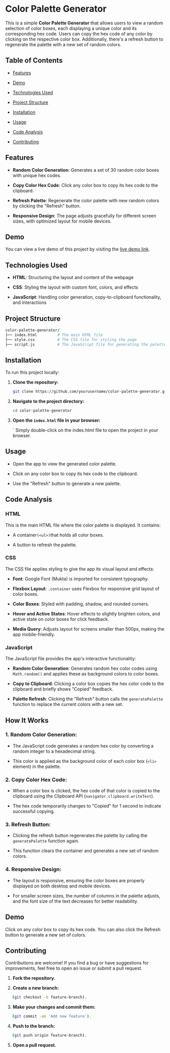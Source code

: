# Color Palette Generator

This is a simple **Color Palette Generator** that allows users to view a random selection of color boxes, each displaying a unique color and its corresponding hex code. Users can copy the hex code of any color by clicking on the respective color box. Additionally, there's a refresh button to regenerate the palette with a new set of random colors.


## Table of Contents

- [Features](#features)

- [Demo](#demo)

- [Technologies Used](#technologies-used)

- [Project Structure](#project-structure)

- [Installation](#installation)

- [Usage](#usage)

- [Code Analysis](#code-analysis)

- [Contributing](#contributing)

## Features

- **Random Color Generation**: Generates a set of 30 random color boxes with unique hex codes.

- **Copy Color Hex Code**: Click any color box to copy its hex code to the clipboard.

- **Refresh Palette**: Regenerate the color palette with new random colors by clicking the "Refresh" button.

- **Responsive Design**: The page adjusts gracefully for different screen sizes, with optimized layout for mobile devices.


## Demo

You can view a live demo of this project by visiting the [live demo link](https://color-palette-gene.netlify.app/).


## Technologies Used

- **HTML**: Structuring the layout and content of the webpage

- **CSS**: Styling the layout with custom font, colors, and effects

- **JavaScript**: Handling color generation, copy-to-clipboard functionality, and interactions

## Project Structure
```bash
color-palette-generator/
├── index.html         # The main HTML file
├── style.css          # The CSS file for styling the page
├── script.js          # The JavaScript file for generating the palette and handling interactions
```

## Installation

To run this project locally:

1. **Clone the repository:**
   ```bash
   git clone https://github.com/yourusername/color-palette-generator.git
   ```

2. **Navigate to the project directory:**
   ```bash
   cd color-palette-generator
   ```

3. **Open the `index.html` file in your browser:**

    ` Simply double-click on the index.html file to open the project in your browser.

## Usage

- Open the app to view the generated color palette.

- Click on any color box to copy its hex code to the clipboard.

- Use the "Refresh" button to generate a new palette.

## Code Analysis

### HTML

This is the main HTML file where the color palette is displayed. It contains:

- A container`(<ul>)`that holds all color boxes.

- A button to refresh the palette.

### CSS

The CSS file applies styling to give the app its visual layout and effects:

- **Font**: Google Font (Mukta) is imported for consistent typography.

- **Flexbox Layout**: `.container` uses Flexbox for responsive grid layout of color boxes.

- **Color Boxes**: Styled with padding, shadow, and rounded corners.

- **Hover and Active States**: Hover effects to slightly brighten colors, and active state on color boxes for click feedback.

- **Media Query**: Adjusts layout for screens smaller than 500px, making the app mobile-friendly.

### JavaScript

The JavaScript file provides the app's interactive functionality:

- **Random Color Generation**: Generates random hex color codes using `Math.random()` and applies these as background colors to color boxes.

- **Copy to Clipboard**: Clicking a color box copies the hex color code to the clipboard and briefly shows "Copied" feedback.

- **Palette Refresh**: Clicking the "Refresh" button calls the `generatePalette` function to replace the current colors with a new set.

## How It Works

### 1. Random Color Generation:

- The JavaScript code generates a random hex color by converting a random integer to a hexadecimal string.

- This color is applied as the background color of each color box (`<li>` element) in the palette.

### 2. Copy Color Hex Code:

- When a color box is clicked, the hex code of that color is copied to the clipboard using the Clipboard API (`navigator.clipboard.writeText`).

- The hex code temporarily changes to "Copied" for 1 second to indicate successful copying.

### 3. Refresh Button:

- Clicking the refresh button regenerates the palette by calling the `generatePalette` function again.

- This function clears the container and generates a new set of random colors.

### 4. Responsive Design:

- The layout is responsive, ensuring the color boxes are properly displayed on both desktop and mobile devices.

- For smaller screen sizes, the number of columns in the palette adjusts, and the font size of the text decreases for better readability.

## Demo

Click on any color box to copy its hex code. You can also click the Refresh button to generate a new set of colors.

## Contributing
Contributions are welcome! If you find a bug or have suggestions for improvements, feel free to open an issue or submit a pull request.

1. **Fork the repository.**

2. **Create a new branch:**
```bash
   (git checkout -b feature-branch).
```

3. **Make your changes and commit them:**
```bash
   (git commit -am 'Add new feature').
```

4. **Push to the branch:** 
```bash
   (git push origin feature-branch).
```

5. **Open a pull request.**
